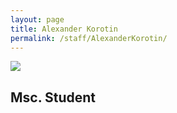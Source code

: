 ```yaml
---
layout: page
title: Alexander Korotin
permalink: /staff/AlexanderKorotin/
---
```


![](/staff/phd-students/AlexanderKorotin.jpg)

## Msc. Student